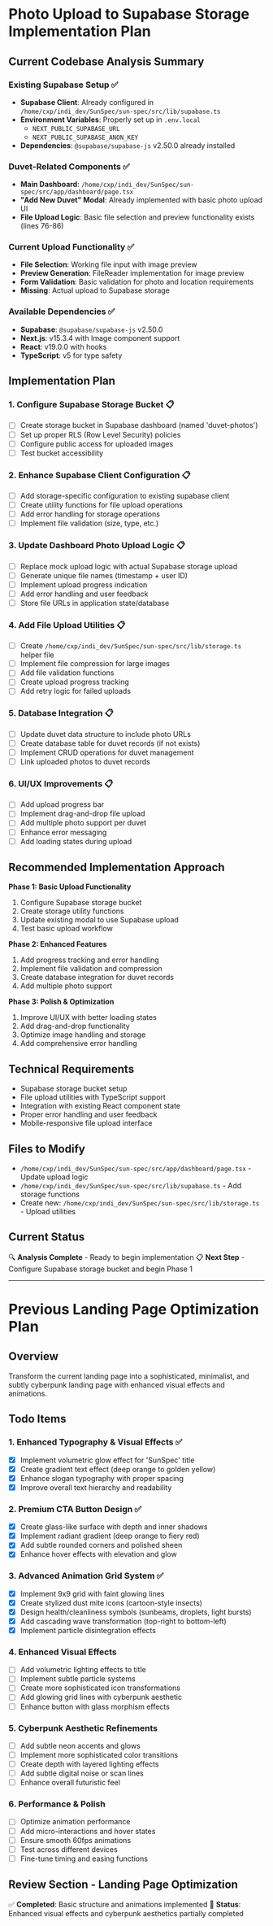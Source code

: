 # Photo Upload to Supabase Storage Implementation Plan

## Current Codebase Analysis Summary

### Existing Supabase Setup ✅
- **Supabase Client**: Already configured in `/home/cxp/indi_dev/SunSpec/sun-spec/src/lib/supabase.ts`
- **Environment Variables**: Properly set up in `.env.local`
  - `NEXT_PUBLIC_SUPABASE_URL`
  - `NEXT_PUBLIC_SUPABASE_ANON_KEY`
- **Dependencies**: `@supabase/supabase-js` v2.50.0 already installed

### Duvet-Related Components ✅
- **Main Dashboard**: `/home/cxp/indi_dev/SunSpec/sun-spec/src/app/dashboard/page.tsx`
- **"Add New Duvet" Modal**: Already implemented with basic photo upload UI
- **File Upload Logic**: Basic file selection and preview functionality exists (lines 76-86)

### Current Upload Functionality ✅
- **File Selection**: Working file input with image preview
- **Preview Generation**: FileReader implementation for image preview
- **Form Validation**: Basic validation for photo and location requirements
- **Missing**: Actual upload to Supabase storage

### Available Dependencies ✅
- **Supabase**: `@supabase/supabase-js` v2.50.0
- **Next.js**: v15.3.4 with Image component support
- **React**: v19.0.0 with hooks
- **TypeScript**: v5 for type safety

## Implementation Plan

### 1. Configure Supabase Storage Bucket 📋
- [ ] Create storage bucket in Supabase dashboard (named 'duvet-photos')
- [ ] Set up proper RLS (Row Level Security) policies
- [ ] Configure public access for uploaded images
- [ ] Test bucket accessibility

### 2. Enhance Supabase Client Configuration 📋
- [ ] Add storage-specific configuration to existing supabase client
- [ ] Create utility functions for file upload operations
- [ ] Add error handling for storage operations
- [ ] Implement file validation (size, type, etc.)

### 3. Update Dashboard Photo Upload Logic 📋
- [ ] Replace mock upload logic with actual Supabase storage upload
- [ ] Generate unique file names (timestamp + user ID)
- [ ] Implement upload progress indication
- [ ] Add error handling and user feedback
- [ ] Store file URLs in application state/database

### 4. Add File Upload Utilities 📋
- [ ] Create `/home/cxp/indi_dev/SunSpec/sun-spec/src/lib/storage.ts` helper file
- [ ] Implement file compression for large images
- [ ] Add file validation functions
- [ ] Create upload progress tracking
- [ ] Add retry logic for failed uploads

### 5. Database Integration 📋
- [ ] Update duvet data structure to include photo URLs
- [ ] Create database table for duvet records (if not exists)
- [ ] Implement CRUD operations for duvet management
- [ ] Link uploaded photos to duvet records

### 6. UI/UX Improvements 📋
- [ ] Add upload progress bar
- [ ] Implement drag-and-drop file upload
- [ ] Add multiple photo support per duvet
- [ ] Enhance error messaging
- [ ] Add loading states during upload

## Recommended Implementation Approach

**Phase 1: Basic Upload Functionality**
1. Configure Supabase storage bucket
2. Create storage utility functions
3. Update existing modal to use Supabase upload
4. Test basic upload workflow

**Phase 2: Enhanced Features**
1. Add progress tracking and error handling
2. Implement file validation and compression
3. Create database integration for duvet records
4. Add multiple photo support

**Phase 3: Polish & Optimization**
1. Improve UI/UX with better loading states
2. Add drag-and-drop functionality
3. Optimize image handling and storage
4. Add comprehensive error handling

## Technical Requirements
- Supabase storage bucket setup
- File upload utilities with TypeScript support
- Integration with existing React component state
- Proper error handling and user feedback
- Mobile-responsive file upload interface

## Files to Modify
- `/home/cxp/indi_dev/SunSpec/sun-spec/src/app/dashboard/page.tsx` - Update upload logic
- `/home/cxp/indi_dev/SunSpec/sun-spec/src/lib/supabase.ts` - Add storage functions
- Create new: `/home/cxp/indi_dev/SunSpec/sun-spec/src/lib/storage.ts` - Upload utilities

## Current Status
🔍 **Analysis Complete** - Ready to begin implementation
📋 **Next Step** - Configure Supabase storage bucket and begin Phase 1

---

# Previous Landing Page Optimization Plan

## Overview
Transform the current landing page into a sophisticated, minimalist, and subtly cyberpunk landing page with enhanced visual effects and animations.

## Todo Items

### 1. Enhanced Typography & Visual Effects ✅
- [x] Implement volumetric glow effect for 'SunSpec' title
- [x] Create gradient text effect (deep orange to golden yellow)
- [x] Enhance slogan typography with proper spacing
- [x] Improve overall text hierarchy and readability

### 2. Premium CTA Button Design ✅
- [x] Create glass-like surface with depth and inner shadows
- [x] Implement radiant gradient (deep orange to fiery red)
- [x] Add subtle rounded corners and polished sheen
- [x] Enhance hover effects with elevation and glow

### 3. Advanced Animation Grid System ✅
- [x] Implement 9x9 grid with faint glowing lines
- [x] Create stylized dust mite icons (cartoon-style insects)
- [x] Design health/cleanliness symbols (sunbeams, droplets, light bursts)
- [x] Add cascading wave transformation (top-right to bottom-left)
- [x] Implement particle disintegration effects

### 4. Enhanced Visual Effects
- [ ] Add volumetric lighting effects to title
- [ ] Implement subtle particle systems
- [ ] Create more sophisticated icon transformations
- [ ] Add glowing grid lines with cyberpunk aesthetic
- [ ] Enhance button with glass morphism effects

### 5. Cyberpunk Aesthetic Refinements
- [ ] Add subtle neon accents and glows
- [ ] Implement more sophisticated color transitions
- [ ] Create depth with layered lighting effects
- [ ] Add subtle digital noise or scan lines
- [ ] Enhance overall futuristic feel

### 6. Performance & Polish
- [ ] Optimize animation performance
- [ ] Add micro-interactions and hover states
- [ ] Ensure smooth 60fps animations
- [ ] Test across different devices
- [ ] Fine-tune timing and easing functions

## Review Section - Landing Page Optimization
✅ **Completed**: Basic structure and animations implemented
🔄 **Status**: Enhanced visual effects and cyberpunk aesthetics partially completed